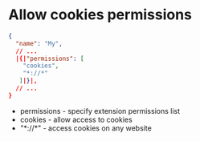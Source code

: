 # Allow cookies permissions

```json
{
  "name": "My",
  // ...
  |{|"permissions": [
    "cookies",
    "*://*"
   ]|}|,
  // ...
}
```

- permissions - specify extension permissions list
- cookies - allow access to cookies
- "\*://\*" - access cookies on any website
